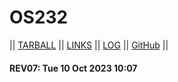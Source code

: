 # OS232

|| [TARBALL](https://os.vlsm.org/Log/WinotoHasyim.tar.xz.txt) || [LINKS](LINKS/) || [LOG](TXT/mylog.txt) || [GitHub](https://github.com/WinotoHasyim/os232/) ||

#### REV07: Tue 10 Oct 2023 10:07
